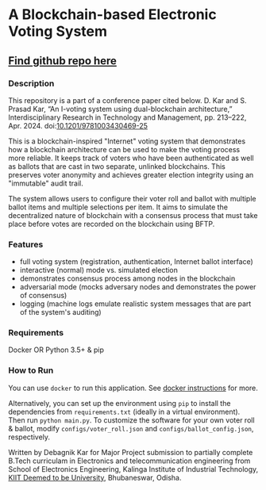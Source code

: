 # A Blockchain-based Electronic Voting System

## [Find github repo here](https://github.com/Debagnik/voting_on_Blockchain)

### Description
This repository is a part of a conference paper cited below.
D. Kar and S. Prasad Kar, “An I-voting system using dual-blockchain architecture,” Interdisciplinary Research in Technology and Management, pp. 213–222, Apr. 2024. doi:[10.1201/9781003430469-25](https://doi.org/10.1201/9781003430469-25) 

This is a blockchain-inspired "Internet" voting system that demonstrates how a blockchain architecture can be used to make the voting process more reliable. It keeps track of voters who have been authenticated as well as ballots that are cast in two separate, unlinked blockchains. This preserves voter anonymity and achieves greater election integrity using an "immutable" audit trail. 

The system allows users to configure their voter roll and ballot with multiple ballot items and multiple selections per item. It aims to simulate the decentralized nature of blockchain with a consensus process that must take place before votes are recorded on the blockchain using BFTP.

### Features
- full voting system (registration, authentication, Internet ballot interface)
- interactive (normal) mode vs. simulated election
- demonstrates consensus process among nodes in the blockchain
- adversarial mode (mocks adversary nodes and demonstrates the power of consensus)
- logging (machine logs emulate realistic system messages that are part of the system's auditing)

### Requirements
Docker OR Python 3.5+ & pip

### How to Run
You can use `docker` to run this application. See [docker instructions](https://github.com/Debagnik/voting_on_Blockchain/blob/master/README.Docker.md) for more.

Alternatively, you can set up the environment using `pip` to install the dependencies from `requirements.txt` (ideally in a virtual environment).
Then run `python main.py`. To customize the software for your own voter roll & ballot, modify `configs/voter_roll.json` and `configs/ballot_config.json`, respectively.

Written by Debagnik Kar for Major Project submission to partially complete B.Tech curriculam in Electronics and telecommunication engineering from School of Electronics Engineering, Kalinga Institute of Industrial Technology, [KIIT Deemed to be University](https://electronics.kiit.ac.in/), Bhubaneswar, Odisha.
